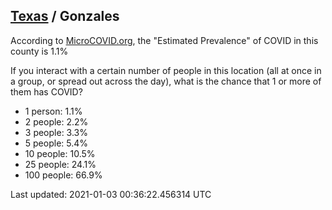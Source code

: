 
## [Texas](/united-states/texas) / Gonzales

According to [MicroCOVID.org](http://microcovid.org),
the "Estimated Prevalence" of COVID in this county is 1.1%

If you interact with a certain number of people in this location
(all at once in a group, or spread out across the day), what is the chance that
1 or more of them has COVID?

- 1 person: 1.1%
- 2 people: 2.2%
- 3 people: 3.3%
- 5 people: 5.4%
- 10 people: 10.5%
- 25 people: 24.1%
- 100 people: 66.9%

Last updated: 2021-01-03 00:36:22.456314 UTC

